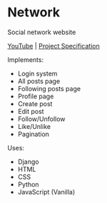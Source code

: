 # Network

Social network website

[YouTube](https://www.youtube.com/watch?v=xg2dGn0i5Ng) |
[Project Specification](https://cs50.harvard.edu/web/2020/projects/4/Network/)

Implements:
- Login system
- All posts page
- Following posts page
- Profile page
- Create post
- Edit post
- Follow/Unfollow
- Like/Unlike
- Pagination

Uses:
- Django
- HTML
- CSS
- Python
- JavaScript (Vanilla)
